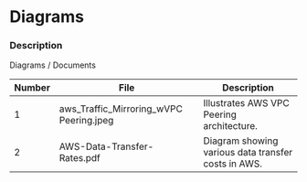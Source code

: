 # Diagrams

### Description

Diagrams / Documents

| Number | File | Description |
| ------ | ---- | ----------- |
| 1 | aws_Traffic_Mirroring_wVPC Peering.jpeg | Illustrates AWS VPC Peering architecture. |
| 2 | AWS-Data-Transfer-Rates.pdf | Diagram showing various data transfer costs in AWS. |
